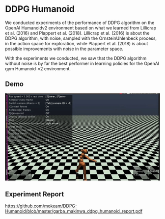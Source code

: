 # DDPG Humanoid
We conducted experiments of the performance of DDPG algorithm on the OpenAI Humanoidv2 environment based on what we learned from Lillicrap et al. (2016) and Plappert et al. (2018).  Lillicrap et al. (2016) is about the DDPG algorithm, with noise, sampled with the OrnsteinUhlenbeck process, in the action space for exploration, while Plappert et al. (2018) is about possible improvements with noise in the parameter space.

With the experiments we conducted, we saw that the DDPG algorithm without noise is by far the best performer in learning policies for the OpenAI gym Humanoid-v2 environment. 

## Demo
![](demo.gif)

## Experiment Report
https://github.com/mokeam/DDPG-Humanoid/blob/master/garba_makinwa_ddpg_humanoid_report.pdf
